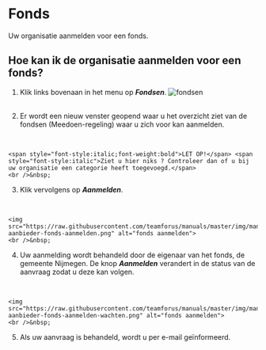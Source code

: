 # Fonds

Uw organisatie aanmelden voor een fonds.

## Hoe kan ik de organisatie aanmelden voor een fonds?

1.   Klik links bovenaan in het menu op **_Fondsen_**.
    <img src="https://raw.githubusercontent.com/teamforus/manuals/master/img/manual-aanbieder-fondsen.png" alt="fondsen" style="max-width:400px">
    <br />&nbsp;

2.  Er wordt een nieuw venster geopend waar u het overzicht ziet van de fondsen (Meedoen-regeling) waar u zich voor kan aanmelden.
<br />

    <span style="font-style:italic;font-weight:bold">LET OP!</span> <span style="font-style:italic">Ziet u hier niks ? Controleer dan of u bij uw organisatie een categorie heeft toegevoegd.</span>
    <br />&nbsp;

3.  Klik vervolgens op **_Aanmelden_**.
<br />

    <img src="https://raw.githubusercontent.com/teamforus/manuals/master/img/manual-aanbieder-fonds-aanmelden.png" alt="fonds aanmelden">
    <br />&nbsp;

4.  Uw aanmelding wordt behandeld door de eigenaar van het fonds, de gemeente Nijmegen. De knop **_Aanmelden_** verandert in de status van de aanvraag zodat u deze kan volgen.
<br />

    <img src="https://raw.githubusercontent.com/teamforus/manuals/master/img/manual-aanbieder-fonds-aanmelden-wachten.png" alt="fonds aanmelden">
    <br />&nbsp;

5.  Als uw aanvraag is behandeld, wordt u per e-mail geïnformeerd.
<br />&nbsp;
